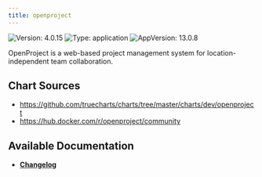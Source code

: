 ```yaml
---
title: openproject
---
```


![Version: 4.0.15](https://img.shields.io/badge/Version-4.0.15-informational?style=flat-square) ![Type: application](https://img.shields.io/badge/Type-application-informational?style=flat-square) ![AppVersion: 13.0.8](https://img.shields.io/badge/AppVersion-13.0.8-informational?style=flat-square)

OpenProject is a web-based project management system for location-independent team collaboration.

## Chart Sources

- https://github.com/truecharts/charts/tree/master/charts/dev/openproject
- https://hub.docker.com/r/openproject/community

## Available Documentation

- [**Changelog**](./CHANGELOG.md)
